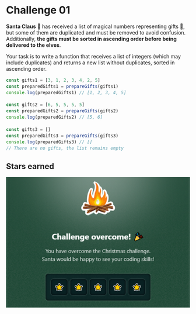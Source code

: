 # Challenge 01

**Santa Claus** 🎅 has received a list of magical numbers representing gifts 🎁, but some of them are duplicated and must be removed to avoid confusion. Additionally, **the gifts must be sorted in ascending order before being delivered to the elves**.

Your task is to write a function that receives a list of integers (which may include duplicates) and returns a new list without duplicates, sorted in ascending order.

```js
const gifts1 = [3, 1, 2, 3, 4, 2, 5]
const preparedGifts1 = prepareGifts(gifts1)
console.log(preparedGifts1) // [1, 2, 3, 4, 5]

const gifts2 = [6, 5, 5, 5, 5]
const preparedGifts2 = prepareGifts(gifts2)
console.log(preparedGifts2) // [5, 6]

const gifts3 = []
const preparedGifts3 = prepareGifts(gifts3)
console.log(preparedGifts3) // []
// There are no gifts, the list remains empty
```

## Stars earned

![5 stars](../../.github/01-challenge-score.png)
